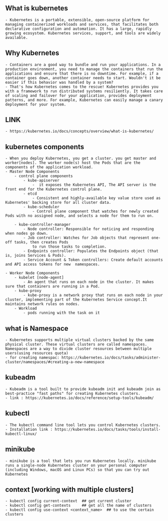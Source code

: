## What is kubernetes
    - Kubernetes is a portable, extensible, open-source platform for managing containerized workloads and services, that facilitates both declarative configuration and automation. It has a large, rapidly growing ecosystem. Kubernetes services, support, and tools are widely available.

## Why Kubernetes
    - Containers are a good way to bundle and run your applications. In a production environment, you need to manage the containers that run the applications and ensure that there is no downtime. For example, if a container goes down, another container needs to start. Wouldn't it be easier if this behavior was handled by a system?
    - That's how Kubernetes comes to the rescue! Kubernetes provides you with a framework to run distributed systems resiliently. It takes care of scaling and failover for your application, provides deployment patterns, and more. For example, Kubernetes can easily manage a canary deployment for your system.

## LINK
    - https://kubernetes.io/docs/concepts/overview/what-is-kubernetes/

## kubernetes components
    - When you deploy Kubernetes, you get a cluster. you get master and worker[nodes]. The worker node(s) host the Pods that are the components of the application workload. 
    - Master Node Components
        - control plane components
            - kube-apiserver 
                -  it exposes the Kubernetes API, The API server is the front end for the Kubernetes control plane.
            - etcd
                - Consistent and highly-available key value store used as Kubernetes' backing store for all cluster data.
            - kube-scheduler 
                - Control plane component that watches for newly created Pods with no assigned node, and selects a node for them to run on.
 
        - kube-controller-manager 
            - Node controller: Responsible for noticing and responding when nodes go down.
            - Job controller: Watches for Job objects that represent one-off tasks, then creates Pods
                to run those tasks to completion.
            - Endpoints controller: Populates the Endpoints object (that is, joins Services & Pods).
            - Service Account & Token controllers: Create default accounts and API access tokens for new  namespaces.
    
    - Worker Node Components
        - kubelet [node-agent]
            - An agent that runs on each node in the cluster. It makes sure that containers are running in a Pod.
        - kube-proxy 
            - kube-proxy is a network proxy that runs on each node in your cluster, implementing part of the Kubernetes Service concept.It maintains network rules on nodes.
        - Workload
            - pods running with the task on it
    
## what is Namespace
    - Kubernetes supports multiple virtual clusters backed by the same physical cluster. These virtual clusters are called namespaces. Namespaces are a way to divide cluster resources between multiple users(using resources quota)
    - for creating namespac: https://kubernetes.io/docs/tasks/administer-cluster/namespaces/#creating-a-new-namespace

## kubeadm
    - Kubeadm is a tool built to provide kubeadm init and kubeadm join as best-practice "fast paths" for creating Kubernetes clusters.
    - link : https://kubernetes.io/docs/reference/setup-tools/kubeadm/

## kubectl 
    - The kubectl command line tool lets you control Kubernetes clusters.
    - Installation link : https://kubernetes.io/docs/tasks/tools/install-kubectl-linux/

## minikube
    - minikube is a tool that lets you run Kubernetes locally. minikube runs a single-node Kubernetes cluster on your personal computer (including Windows, macOS and Linux PCs) so that you can try out Kubernetes

## context [working with multiple clusters]
    - kubectl config current-context  ## get current cluster
    - kubectl config get-contexts     ## get all the name of clusters
    - kubectl config use-context <context_name>  ## to use the certain clusters